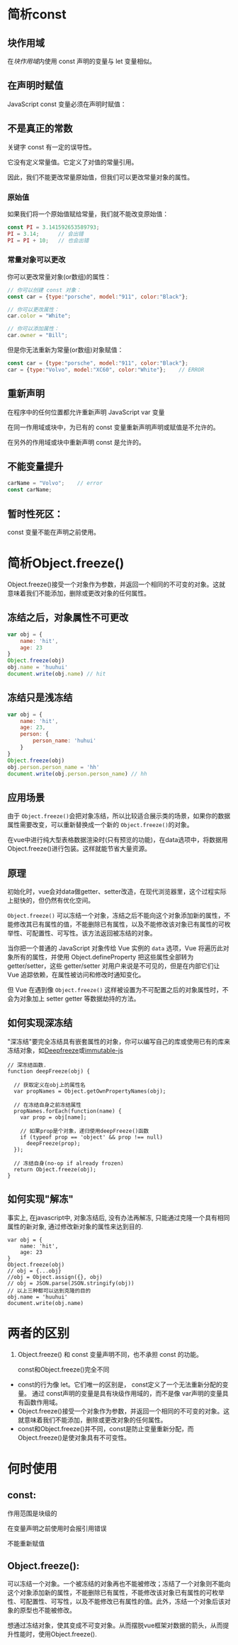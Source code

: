 # 简析const

## 块作用域

在*块作用域*内使用 const 声明的变量与 let 变量相似。

## 在声明时赋值

JavaScript const 变量必须在声明时赋值：

## 不是真正的常数

关键字 const 有一定的误导性。

它没有定义常量值。它定义了对值的常量引用。

因此，我们不能更改常量原始值，但我们可以更改常量对象的属性。

### 原始值

如果我们将一个原始值赋给常量，我们就不能改变原始值：

```js
const PI = 3.141592653589793;
PI = 3.14;      // 会出错
PI = PI + 10;   // 也会出错
```

### 常量对象可以更改

你可以更改常量对象(or数组)的属性：

```js
// 你可以创建 const 对象：
const car = {type:"porsche", model:"911", color:"Black"};

// 你可以更改属性：
car.color = "White";

// 你可以添加属性：
car.owner = "Bill";
```

但是你无法重新为常量(or数组)对象赋值：

```js
const car = {type:"porsche", model:"911", color:"Black"};
car = {type:"Volvo", model:"XC60", color:"White"};    // ERROR
```

## 重新声明

在程序中的任何位置都允许重新声明 JavaScript var 变量

在同一作用域或块中，为已有的 const 变量重新声明声明或赋值是不允许的。

在另外的作用域或块中重新声明 const 是允许的。

## 不能变量提升

```js
carName = "Volvo";    // error
const carName;
```


## 暂时性死区：

const 变量不能在声明之前使用。

# 简析Object.freeze()

Object.freeze()接受一个对象作为参数，并返回一个相同的不可变的对象。这就意味着我们不能添加，删除或更改对象的任何属性。

## 冻结之后，对象属性不可更改

```js
var obj = {
    name: 'hit',
    age: 23
}
Object.freeze(obj)
obj.name = 'huuhui'
document.write(obj.name) // hit
```

## 冻结只是浅冻结

```js
var obj = {
    name: 'hit',
    age: 23,
    person: {
        person_name: 'huhui'
    }
}
Object.freeze(obj)
obj.person.person_name = 'hh'
document.write(obj.person.person_name) // hh
```

## 应用场景

由于 `Object.freeze()`会把对象冻结，所以比较适合展示类的场景，如果你的数据属性需要改变，可以重新替换成一个新的 `Object.freeze()`的对象。

在vue中进行纯大型表格数据渲染时(只有预览的功能)，在data选项中，将数据用Object.freeze()进行包装。这样就能节省大量资源。

## 原理

初始化时，vue会对data做getter、setter改造，在现代浏览器里，这个过程实际上挺快的，但仍然有优化空间。

`Object.freeze()` 可以冻结一个对象，冻结之后不能向这个对象添加新的属性，不能修改其已有属性的值，不能删除已有属性，以及不能修改该对象已有属性的可枚举性、可配置性、可写性。该方法返回被冻结的对象。

当你把一个普通的 JavaScript 对象传给 Vue 实例的  `data` 选项，Vue 将遍历此对象所有的属性，并使用  Object.defineProperty 把这些属性全部转为 getter/setter，这些 getter/setter 对用户来说是不可见的，但是在内部它们让 Vue 追踪依赖，在属性被访问和修改时通知变化。

但 Vue 在遇到像 `Object.freeze()` 这样被设置为不可配置之后的对象属性时，不会为对象加上 setter getter 等数据劫持的方法。

## 如何实现深冻结

"深冻结"要完全冻结具有嵌套属性的对象，你可以编写自己的库或使用已有的库来冻结对象，如[Deepfreeze](https://github.com/substack/deep-freeze)或[immutable-js](https://github.com/immutable-js/immutable-js)

```
// 深冻结函数.
function deepFreeze(obj) {

  // 获取定义在obj上的属性名
  var propNames = Object.getOwnPropertyNames(obj);

  // 在冻结自身之前冻结属性
  propNames.forEach(function(name) {
    var prop = obj[name];

    // 如果prop是个对象，递归使用deepFreeze()函数
    if (typeof prop == 'object' && prop !== null)
      deepFreeze(prop);
  });

  // 冻结自身(no-op if already frozen)
  return Object.freeze(obj);
}
```

## 如何实现"解冻"

事实上, 在javascript中, 对象冻结后, 没有办法再解冻, 只能通过克隆一个具有相同属性的新对象, 通过修改新对象的属性来达到目的.

```
var obj = {
    name: 'hit',
    age: 23
}
Object.freeze(obj)
// obj = {...obj}
//obj = Object.assign({}, obj)
// obj = JSON.parse(JSON.stringify(obj))
// 以上三种都可以达到克隆的目的
obj.name = 'huuhui'
document.write(obj.name)
```



# 两者的区别

1. Object.freeze() 和 const 变量声明不同，也不承担 const 的功能。

   const和Object.freeze()完全不同

- const的行为像 let。它们唯一的区别是， const定义了一个无法重新分配的变量。 通过 const声明的变量是具有块级作用域的，而不是像 var声明的变量具有函数作用域。
- Object.freeze()接受一个对象作为参数，并返回一个相同的不可变的对象。这就意味着我们不能添加，删除或更改对象的任何属性。
- const和Object.freeze()并不同，const是防止变量重新分配，而Object.freeze()是使对象具有不可变性。

# 何时使用

## const:

  作用范围是块级的

  在变量声明之前使用时会报引用错误

  不能重新赋值

## Object.freeze():

​	可以冻结一个对象。一个被冻结的对象再也不能被修改；冻结了一个对象则不能向这个对象添加新的属性，不能删除已有属性，不能修改该对象已有属性的可枚举性、可配置性、可写性，以及不能修改已有属性的值。此外，冻结一个对象后该对象的原型也不能被修改。

​	想通过冻结对象，使其变成不可变对象。从而摆脱vue框架对数据的箭头，从而提升性能时，使用Object.freeze().



